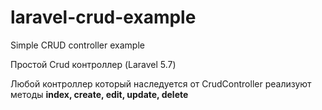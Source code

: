 # laravel-crud-example
Simple CRUD controller example

Простой Crud контроллер (Laravel 5.7)

Любой контроллер который наследуется от CrudController реализуют методы **index, create, edit, update, delete**
